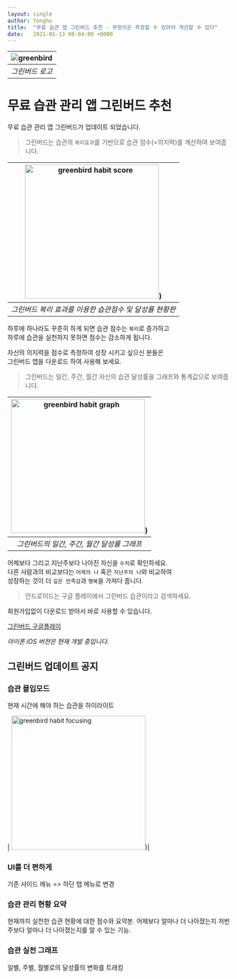 ```yaml
---
layout: single
author: Yongho
title:  "무료 습관 앱 그린버드 추천 - 무엇이든 측정할 수 있어야 개선할 수 있다"
date:   2021-05-13 08:04:00 +0000
---
```



| ![greenbird](https://play-lh.googleusercontent.com/OO9MK6Y_QHQW_od5eTQUFNzdQWav8Bl-aI3TnEZ0tRdmPTnRbDkXb3pFG9tbqpFmbMpX=s360-rw) | 
| :--: |
| *그린버드 로고* |


# 무료 습관 관리 앱 그린버드 추천 
무료 습관 관리 앱 그린버드가 업데이트 되었습니다. 

> 

> 그린버드는 습관의 `복리효과`를 기반으로 습관 점수(=의지력)를 계산하여 보여줍니다. 


| <img src="{{ site.baseurl }}/assets/images/greenbird_score.png" width="300" alt="greenbird habit score"/>)| 
| :--: |
|  *그린버드 복리 효과를 이용한 습관점수 및 달성률 현황판* |


하루에 하나라도 꾸준히 하게 되면 습관 점수는 `복리`로 증가하고  
하루에 습관을 실천하지 못하면 점수는 감소하게 됩니다.  

자신의 의지력을 점수로 측정하여 성장 시키고 싶으신 분들은  
그린버드 앱을 다운로드 하여 사용해 보세요.   


> 그린버드는 일간, 주간, 월간 자신의 습관 달성률을 그래프와 통계값으로 보여줍니다. 


| <img src="{{ site.baseurl }}/assets/images/greenbird_graph.png" width="300" alt="greenbird habit graph"/>)| 
| :--: |
|  *그린버드의 일간, 주간, 월간 달성률 그래프* |

어제보다 그리고 지난주보다 나아진 자신을 `수치`로 확인하세요.  
다른 사람과의 비교보다는 `어제의 나` 혹은 `지난주의 나`와 비교하여   
성장하는 것이 더 `깊은 만족감`과 `행복`을 가져다 줍니다.

> 안드로이드는 구글 플레이에서 그린버드 습관이라고 검색하세요.

회원가입없이 다운로드 받아서 바로 사용할 수 있습니다. 

[그린버드 구글플레이](https://play.google.com/store/apps/details?id=com.sssonly.greenbird)

*아이폰 iOS 버젼은 현재 개발 중입니다*. 

## 그린버드 업데이트 공지

### 습관 몰입모드
현재 시간에 해야 하는 습관을 하이라이트

| <img src="{{ site.baseurl }}/assets/images/greenbird_focus.png" width="300" alt="greenbird habit focusing"/>)| 

### UI를 더 편하게 
기존 사이드 메뉴 => 하단 탭 메뉴로 변경

### 습관 관리 현황 요약
현재까지 실천한 습관 현황에 대한 점수와 요약본. 어제보다 얼마나 더 나아졌는지 저번주보다 얼마나 더 나아졌는지를 알 수 있는 기능. 

### 습관 실천 그래프 
일별, 주별, 월별로의 달성률의 변화를 트래킹
